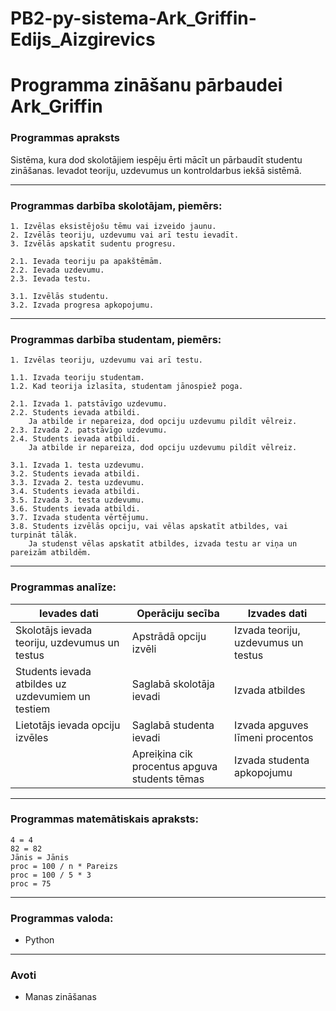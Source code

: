 # PB2-py-sistema-Ark_Griffin-Edijs_Aizgirevics
# Programma zināšanu pārbaudei Ark_Griffin  
### Programmas apraksts
Sistēma, kura dod skolotājiem iespēju ērti mācīt un pārbaudīt studentu zināšanas.
Ievadot teoriju, uzdevumus un kontroldarbus iekšā sistēmā.

---

### Programmas darbība skolotājam, piemērs:
```
1. Izvēlas eksistējošu tēmu vai izveido jaunu.
2. Izvēlās teoriju, uzdevumu vai arī testu ievadīt.
3. Izvēlās apskatīt sudentu progresu.

2.1. Ievada teoriju pa apakštēmām.
2.2. Ievada uzdevumu.
2.3. Ievada testu.

3.1. Izvēlās studentu.
3.2. Izvada progresa apkopojumu.
```
---

### Programmas darbība studentam, piemērs:
```
1. Izvēlas teoriju, uzdevumu vai arī testu.

1.1. Izvada teoriju studentam.
1.2. Kad teorija izlasīta, studentam jānospiež poga.

2.1. Izvada 1. patstāvīgo uzdevumu.
2.2. Students ievada atbildi.
    Ja atbilde ir nepareiza, dod opciju uzdevumu pildīt vēlreiz.
2.3. Izvada 2. patstāvīgo uzdevumu.
2.4. Students ievada atbildi.
    Ja atbilde ir nepareiza, dod opciju uzdevumu pildīt vēlreiz.

3.1. Izvada 1. testa uzdevumu.
3.2. Students ievada atbildi.
3.3. Izvada 2. testa uzdevumu.
3.4. Students ievada atbildi.
3.5. Izvada 3. testa uzdevumu.
3.6. Students ievada atbildi.
3.7. Izvada studenta vērtējumu.
3.8. Students izvēlās opciju, vai vēlas apskatīt atbildes, vai turpināt tālāk.
    Ja studenst vēlas apskatīt atbildes, izvada testu ar viņa un pareizām atbildēm.
```
---
### Programmas analīze:

| Ievades dati      | Operāciju secība | Izvades dati      |
| -----------       | -----------      | -----------       |
| Skolotājs ievada teoriju, uzdevumus un testus |    Apstrādā opciju izvēli     | Izvada teoriju, uzdevumus un testus      |
| Students ievada atbildes uz uzdevumiem un testiem |    Saglabā skolotāja ievadi     | Izvada atbildes   |
| Lietotājs ievada opciju izvēles |    Saglabā studenta ievadi    | Izvada apguves līmeni procentos |
|  |Apreiķina cik procentus apguva students tēmas   | Izvada studenta apkopojumu |




---
### Programmas matemātiskais apraksts:
```
4 = 4
82 = 82
Jānis = Jānis
proc = 100 / n * Pareizs
proc = 100 / 5 * 3
proc = 75
```

---
### Programmas valoda:
- Python
---
### Avoti
- Manas zināšanas